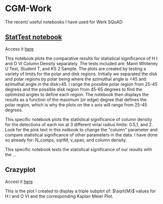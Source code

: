 # CGM-Work
The recent/ useful notebooks I have used for Werk SQuAD

## [StatTest notebook](/stattest_ColDen.iypnb)
Access it [here](/stattest_ColDen.iypnb)

This notebook plots the comparative results for statistical significance of H I and O VI Column Density separately. The tests included are: Mann Whiteney U Test, Student T, and KS 2 Sample. The plots are created by testing a variety of limits for the polar and disk regions. Initially we separated the disk and polar regions by polar being where the azimuthal angle is <45 and azimuthal angle in the disk>45. I range the possible polar region from 25-45 degrees and the possible disk region from 45-65 degrees to find the optimized angles to define each region. The notebook then displays the results as a function of the maximum (or edge) degree that defines the polar region, which is why the plots on the x axis will range from 25-45 degrees.

This specific notebook plots the statistical significance of column density for the detections of each ion at 3 different virial radius limits: 0.5,1, and 2. Look for the pink text in this notbook to change the "column" parameter and compare statistical significance of other parameters in the data. I have done so already for: N_comps, sqrtM, v_span, and column density.

This specific notebook tests the statistical significance of our results with the ...

## Crazyplot
Accest it [here](/crazyplot.ipynb)

This is the plot I created to display a triple subplot of: $\sqrt{M}$ values for H I and O VI and the corresponding Kaplan Meier Plot.
